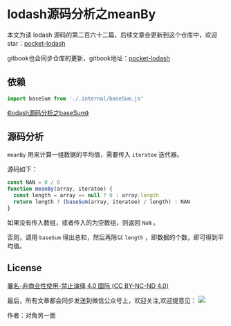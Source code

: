 # lodash源码分析之meanBy

本文为读 lodash 源码的第二百六十二篇，后续文章会更新到这个仓库中，欢迎 star：[pocket-lodash](https://github.com/yeyuqiudeng/pocket-lodash)

gitbook也会同步仓库的更新，gitbook地址：[pocket-lodash](https://www.gitbook.com/book/yeyuqiudeng/pocket-lodash/details)

## 依赖

```javascript
import baseSum from './.internal/baseSum.js'
```

[《lodash源码分析之baseSum》](internal/baseSum.md)

## 源码分析

`meanBy` 用来计算一组数据的平均值，需要传入 `iteratee`  迭代器。

源码如下：

```javascript
const NAN = 0 / 0
function meanBy(array, iteratee) {
  const length = array == null ? 0 : array.length
  return length ? (baseSum(array, iteratee) / length) : NAN
}
```

如果没有传入数组，或者传入的为空数组，则返回 `NaN` 。

否则，调用 `baseSum` 得出总和，然后再除以 `length` ，即数据的个数，即可得到平均值。

## License

[署名-非商业性使用-禁止演绎 4.0 国际 (CC BY-NC-ND 4.0)](http://creativecommons.org/licenses/by-nc-nd/4.0/)

最后，所有文章都会同步发送到微信公众号上，欢迎关注,欢迎提意见：  ![](https://raw.githubusercontent.com/yeyuqiudeng/resource/master/images/qrcode_front-end-article.jpg) 

作者：对角另一面 

